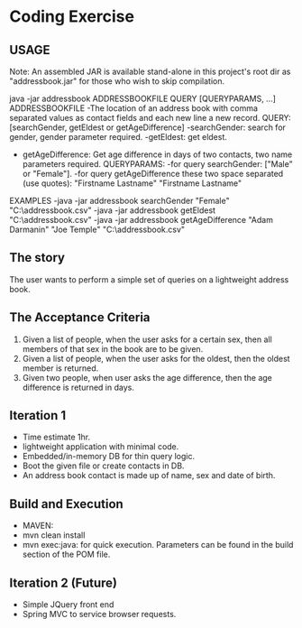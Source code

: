 # Coding Exercise

## USAGE

Note: An assembled JAR is available stand-alone in this project's root dir as "addressbook.jar" for those who wish to skip compilation.

java -jar addressbook ADDRESSBOOKFILE QUERY [QUERYPARAMS, ...]
ADDRESSBOOKFILE
-The location of an address book with comma separated values as contact fields and each new line a new record. 
QUERY: [searchGender, getEldest or getAgeDifference]
-searchGender: search for gender, gender parameter required.
-getEldest: get eldest.
- getAgeDifference: Get age difference in days of two contacts, two name parameters required.
QUERYPARAMS:
-for query searchGender: ["Male" or "Female"].
-for query getAgeDifference these two space separated (use quotes): "Firstname Lastname" "Firstname Lastname"

EXAMPLES
-java -jar addressbook searchGender "Female" "C:\addressbook.csv"
-java -jar addressbook getEldest "C:\addressbook.csv"
-java -jar addressbook getAgeDifference "Adam Darmanin" "Joe Temple" "C:\addressbook.csv"

## The story 

The user wants to perform a simple set of queries on a lightweight address book.

## The Acceptance Criteria

1. Given a list of people, when the user asks for a certain sex, then all members of that sex in the book are to be given.
2. Given a list of people, when the user asks for the oldest, then the oldest member is returned.
3. Given two people, when user asks the age difference, then the age difference is returned in days.

## Iteration 1

- Time estimate 1hr.
- lightweight application with minimal code.
- Embedded/in-memory DB for thin query logic.
- Boot the given file or create contacts in DB.
- An address book contact is made up of name, sex and date of birth.

## Build and Execution

- MAVEN: 
-   mvn clean install
-   mvn exec:java: for quick execution. Parameters can be found in the build section of the POM file.

## Iteration 2 (Future)
- Simple JQuery front end
- Spring MVC to service browser requests.